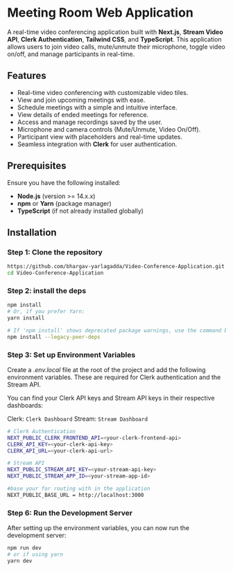 # Meeting Room Web Application

A real-time video conferencing application built with **Next.js**, **Stream Video API**, **Clerk Authentication**, **Tailwind CSS**, and **TypeScript**. This application allows users to join video calls, mute/unmute their microphone, toggle video on/off, and manage participants in real-time.

## Features

- Real-time video conferencing with customizable video tiles.  
- View and join upcoming meetings with ease.  
- Schedule meetings with a simple and intuitive interface.  
- View details of ended meetings for reference.  
- Access and manage recordings saved by the user.  
- Microphone and camera controls (Mute/Unmute, Video On/Off).  
- Participant view with placeholders and real-time updates.  
- Seamless integration with **Clerk** for user authentication.  

## Prerequisites

Ensure you have the following installed:

- **Node.js** (version >= 14.x.x)
- **npm** or **Yarn** (package manager)
- **TypeScript** (if not already installed globally)

## Installation

### Step 1: Clone the repository

```bash
https://github.com/bhargav-yarlagadda/Video-Conference-Application.git
cd Video-Conference-Application
```

### Step 2: install the deps

```bash
npm install
# Or, if you prefer Yarn:
yarn install

# If 'npm install' shows deprecated package warnings, use the command below:
npm install --legacy-peer-deps

```


### Step 3: Set up Environment Variables
Create a *.env.local* file at the root of the project and add the following environment variables. These are required for Clerk authentication and the Stream API.

You can find your Clerk API keys and Stream API keys in their respective dashboards:

Clerk: `Clerk Dashboard`
Stream: `Stream Dashboard`
```bash
# Clerk Authentication
NEXT_PUBLIC_CLERK_FRONTEND_API=<your-clerk-frontend-api>
CLERK_API_KEY=<your-clerk-api-key>
CLERK_API_URL=<your-clerk-api-url>

# Stream API
NEXT_PUBLIC_STREAM_API_KEY=<your-stream-api-key>
NEXT_PUBLIC_STREAM_APP_ID=<your-stream-app-id>

#base your for routing with in the application
NEXT_PUBLIC_BASE_URL = http://localhost:3000

```



### Step 6: Run the Development Server
After setting up the environment variables, you can now run the development server:
```bash
npm run dev
# or if using yarn
yarn dev
```
